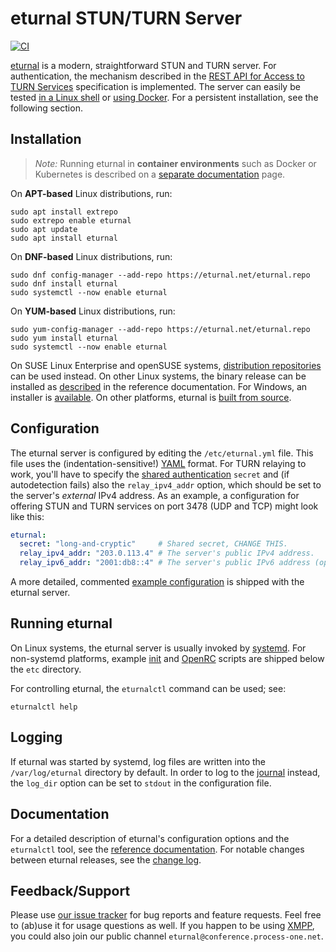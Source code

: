 # eturnal STUN/TURN Server

[![CI](https://github.com/processone/eturnal/actions/workflows/ci.yml/badge.svg)][1]

[eturnal][2] is a modern, straightforward STUN and TURN server. For
authentication, the mechanism described in the [REST API for Access to TURN
Services][3] specification is implemented. The server can easily be tested [in a
Linux shell][4] or [using Docker][5]. For a persistent installation, see the
following section.

## Installation

> _Note:_ Running eturnal in **container environments** such as Docker or
> Kubernetes is described on a [separate documentation][6] page.

On **APT-based** Linux distributions, run:

    sudo apt install extrepo
    sudo extrepo enable eturnal
    sudo apt update
    sudo apt install eturnal

On **DNF-based** Linux distributions, run:

    sudo dnf config-manager --add-repo https://eturnal.net/eturnal.repo
    sudo dnf install eturnal
    sudo systemctl --now enable eturnal

On **YUM-based** Linux distributions, run:

    sudo yum-config-manager --add-repo https://eturnal.net/eturnal.repo
    sudo yum install eturnal
    sudo systemctl --now enable eturnal

On SUSE Linux Enterprise and openSUSE systems, [distribution repositories][7]
can be used instead. On other Linux systems, the binary release can be installed
as [described][8] in the reference documentation. For Windows, an installer is
[available][9]. On other platforms, eturnal is [built from source][10].

## Configuration

The eturnal server is configured by editing the `/etc/eturnal.yml` file. This
file uses the (indentation-sensitive!) [YAML][11] format. For TURN relaying to
work, you'll have to specify the [shared authentication][3] `secret` and (if
autodetection fails) also the `relay_ipv4_addr` option, which should be set to
the server's _external_ IPv4 address. As an example, a configuration for
offering STUN and TURN services on port 3478 (UDP and TCP) might look like
this:

```yaml
eturnal:
  secret: "long-and-cryptic"     # Shared secret, CHANGE THIS.
  relay_ipv4_addr: "203.0.113.4" # The server's public IPv4 address.
  relay_ipv6_addr: "2001:db8::4" # The server's public IPv6 address (optional).
```

A more detailed, commented [example configuration][12] is shipped with the
eturnal server.

## Running eturnal

On Linux systems, the eturnal server is usually invoked by [systemd][13]. For
non-systemd platforms, example [init][14] and [OpenRC][15] scripts are shipped
below the `etc` directory.

For controlling eturnal, the `eturnalctl` command can be used; see:

    eturnalctl help

## Logging

If eturnal was started by systemd, log files are written into the
`/var/log/eturnal` directory by default. In order to log to the [journal][16]
instead, the `log_dir` option can be set to `stdout` in the configuration file.

## Documentation

For a detailed description of eturnal's configuration options and the
`eturnalctl` tool, see the [reference documentation][17]. For notable changes
between eturnal releases, see the [change log][18].

## Feedback/Support

Please use [our issue tracker][19] for bug reports and feature requests. Feel
free to (ab)use it for usage questions as well. If you happen to be using
[XMPP][20], you could also join our public channel
`eturnal@conference.process-one.net`.

 [1]: https://github.com/processone/eturnal/actions/workflows/ci.yml
 [2]: https://eturnal.net/
 [3]: https://tools.ietf.org/html/draft-uberti-behave-turn-rest-00
 [4]: https://github.com/processone/eturnal/blob/master/QUICK-TEST.md
 [5]: https://github.com/processone/eturnal/blob/master/docker-k8s/QUICK-TEST.md
 [6]: https://eturnal.net/documentation/code/docker.html
 [7]: https://software.opensuse.org/download/?package=eturnal&project=devel:languages:erlang
 [8]: https://eturnal.net/documentation/#Installation
 [9]: https://eturnal.net/windows/
[10]: https://github.com/processone/eturnal/blob/1.9.1/INSTALL.md
[11]: https://en.wikipedia.org/wiki/YAML
[12]: https://github.com/processone/eturnal/blob/1.9.1/config/eturnal.yml
[13]: https://www.freedesktop.org/software/systemd/man/systemctl.html
[14]: https://github.com/processone/eturnal/blob/1.9.1/scripts/eturnal.init
[15]: https://github.com/processone/eturnal/blob/1.9.1/scripts/eturnal.openrc
[16]: https://www.freedesktop.org/software/systemd/man/systemd-journald.service.html
[17]: https://eturnal.net/documentation/
[18]: https://github.com/processone/eturnal/blob/1.9.1/CHANGELOG.md
[19]: https://github.com/processone/eturnal/issues
[20]: https://xmpp.org
